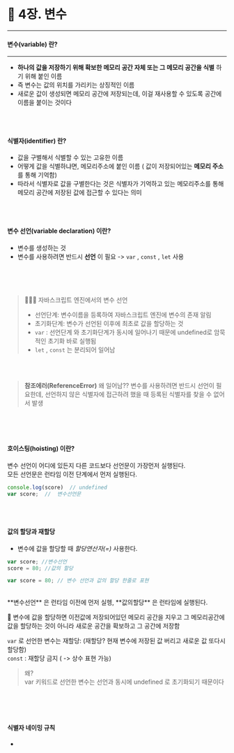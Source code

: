 # 📌 4장. 변수

----------

####  변수(variable) 란?
-------


- **하나의 값을 저장하기 위해 확보한 메모리 공간 자체 또는 그 메모리 공간을 식별** 하기 위해 붙인 이름
- 즉 변수는 값의 위치를 가리키는 상징적인 이름
- 새로운 값이 생성되면 메모리 공간에 저장되는데, 이걸 재사용할 수 있도록 공간에 이름을 붙이는 것이다

<br>
<br>

#### 식별자(identifier) 란?
- 값을 구별해서 식별할 수 있는 고유한 이름
- 어떻게 값을 식별하냐면, 메모리주소에 붙인 이름 ( 값이 저장되어있는 **메모리 주소** 를 통해 기억함)
- 따라서 식별자로 값을 구별한다는 것은 식별자가 기억하고 있는 메모리주소를 통해 메모리 공간에 저장된 값에 접근할 수 있다는 의미
<br>
<br>

####  변수 선언(variable declaration) 이란?
- 변수를 생성하는 것 
- 변수를 사용하려면 반드시 **선언** 이 필요 -> ` var ` , ` const ` , ` let ` 사용
<br>
<br>
<br>

> 👩🏻‍💻 자바스크립트 엔진에서의 변수 선언
>- 선언단계: 변수이름을 등록하여 자바스크립트 엔진에 변수의 존재 알림
>- 초기화단계: 변수가 선언된 이후에 최초로 값을 할당하는 것
>- ` var ` : 선언단계 와 초기화단계가 동시에 일어나기 때문에 undefined로 암묵적인 초기화 바로 실행됨 
>- ` let ` ,  ` const ` 는 분리되어 일어남

<br>
<br>

> **참조에러(ReferenceError)**
> 왜 일어남?? 변수를 사용하려면 반드시 선언이 필요한데, 선언하지 않은 식별자에 접근하려 했을 때 등록된 식별자를 찾을 수 없어서 발생
<br>
<br>
<br>

#### 호이스팅(hoisting) 이란?
변수 선언이 어디에 있든지 다른 코드보다 선언문이 가장먼저 실행된다.<br>
모든 선언문은 런타임 이전 단계에서 먼저 실행된다. 

```javascript
console.log(score)  // undefined
var score;  //  변수선언문
```
<br>
<br>

#### 값의 할당과 재할당
- 변수에 값을 할당할 때 *할당연산자(=)* 사용한다. 

```javascript
var score; //변수선언
score = 80; //값의 할당

var score = 80; // 변수 선언과 값의 할당 한줄로 표현
```
<br>
**변수선언** 은 런타임 이전에 먼저 실헹, **값의할당** 은 런타임에 실행된다. 
<br>

📌 변수에 값을 할당하면 이전값에 저장되어있던 메모리 공간을 지우고 그 메모리공간에 값을 할당하는 것이 아니라 새로운 공간을 확보하고 그 공간에 저장함 

` var ` 로 선언한 변수는 재할당: (재할당? 현재 변수에 저장된 값 버리고 새로운 값 또다시 할당함) <br>
` const ` : 재할당 금지 ( -> 상수 표현 가능)

> 왜? <br>
> var 키워드로 선언한 변수는 선언과 동시에 undefined 로 초기화되기 때문이다
<br>
<br>
<br>

#### 식별자 네이밍 규칙
- 






